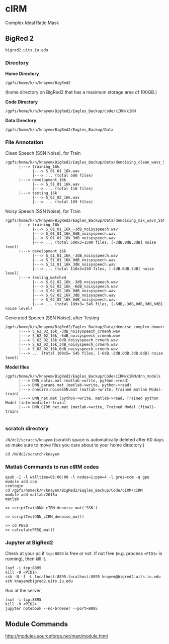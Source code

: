 # cIRM
Complex Ideal Ratio Mask

## BigRed 2
```bigred2.uits.iu.edu```

### Directory 
**Home Directory**
```shell
/gpfs/home/k/n/knayem/BigRed2
```
(home directory on BigRed2 that has a maximum storage area of 100GB.)

**Code Directory**
```shell
/gpfs/home/k/n/knayem/BigRed2/Eagles_Backup/Code/cIRM/cIRM
```
**Data Directory**
```shell
/gpfs/home/k/n/knayem/BigRed2/Eagles_Backup/Data
```

### File Annotation
Clean Speech (SSN Noise), for Train
```shell
/gpfs/home/k/n/knayem/BigRed2/Eagles_Backup/Data/denoising_clean_wavs_SSN_10noisespercs
      |---> training_16k
            |---> S_01_01_16k.wav
            |---> ... (total 500 files)
      |---> development_16k
            |---> S_51_01_16k.wav
            |---> ... (total 110 files)
      |---> testing_16k
            |---> S_62_02_16k.wav
            |---> ... (total 109 files)
```

Noisy Speech (SSN Noise), for Train
```shell
/gpfs/home/k/n/knayem/BigRed2/Eagles_Backup/Data/denoising_mix_wavs_SSN_10noisespercs
      |---> training_16k
            |---> S_01_01_16k_-3dB_noisyspeech.wav
            |---> S_01_01_16k_0dB_noisyspeech.wav
            |---> S_01_01_16k_3dB_noisyspeech.wav
            |---> ... (total 500x3=1500 files, [-3dB,0dB,3dB] noise level)
      |---> development_16k
            |---> S_51_01_16k_-3dB_noisyspeech.wav
            |---> S_51_01_16k_0dB_noisyspeech.wav
            |---> S_51_01_16k_3dB_noisyspeech.wav
            |---> ... (total 110x3=330 files, [-3dB,0dB,3dB] noise level)
      |---> testing_matched
            |---> S_62_02_16k_-3dB_noisyspeech.wav
            |---> S_62_02_16k_-6dB_noisyspeech.wav
            |---> S_62_02_16k_0dB_noisyspeech.wav
            |---> S_62_02_16k_3dB_noisyspeech.wav
            |---> S_62_02_16k_6dB_noisyspeech.wav
            |---> ... (total 109x3= 545 files, [-6dB,-3dB,0dB,3dB,6dB] noise level)
```

Generated Speech (SSN Noise), after Testing
```shell
/gpfs/home/k/n/knayem/BigRed2/Eagles_Backup/Data/denoise_complex_domain_wavs
      |---> S_62_02_16k_-3dB_noisyspeech_crmenh.wav
      |---> S_62_02_16k_-6dB_noisyspeech_crmenh.wav
      |---> S_62_02_16k_0dB_noisyspeech_crmenh.wav
      |---> S_62_02_16k_3dB_noisyspeech_crmenh.wav
      |---> S_62_02_16k_6dB_noisyspeech_crmenh.wav
      |---> ... (total 109x5= 545 files, [-6dB,-3dB,0dB,3dB,6dB] noise level)
```

**Model files**
```
/gpfs/home/k/n/knayem/BigRed2/Eagles_Backup/Code/cIRM/cIRM/dnn_models
      |---> DNN_datas.mat (matlab->write, python->read)
      |---> DNN_params.mat (matlab->write, python->read)
      |---> dnncirm.noiseSSN.mat (matlab->write, Trained matlab Model-train)
      |---> DNN_net.mat (python->write, matlab->read, Trained python Model (intermediate)-train)
      |---> DNN_CIRM_net.mat (matlab->write, Trained Model (final)-train)
      
```



### scratch directory
```/N/dc2/scratch/knayem```
(scratch space is automatically deleted after 60 days so make sure to move files you care about to your home directory.)

```cd /N/dc2/scratch/knayem```

### Matlab Commands to run cIRM codes
```shell
qsub -I -l walltime=01:00:00 -l nodes=1:ppn=4 -l gres=ccm -q gpu
module add ccm
ccmlogin
cd /gpfs/home/k/n/knayem/BigRed2/Eagles_Backup/Code/cIRM/cIRM
module add matlab/2016a
matlab

>> scriptTrainDNN_cIRM_denoise_mat('SSN')

>> scriptTestDNN_cIRM_denoise_mat()

>> cd PESQ
>> calculatePESQ_mat()
```

### Jupyter at BigRed2
Check at your pc if ```tcp:8895``` is free or not. If not free (e.g. process ```<PID1>``` is running), then kill it.
```shell
lsof -i tcp:8895
kill -9 <PID1>
ssh -N -f -L localhost:8895:localhost:8895 knayem@bigred2.uits.iu.edu
ssh knayem@bigred2.uits.iu.edu
```
Run at the server,
```
lsof -i tcp:8895
kill -9 <PID2>
jupyter notebook --no-browser --port=8895
```


## Module Commands
http://modules.sourceforge.net/man/module.html
